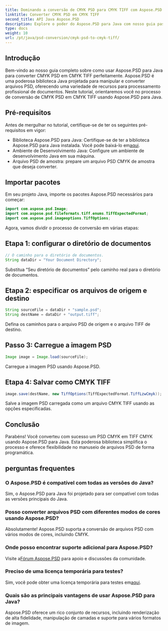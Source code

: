 ```yaml
---
title: Dominando a conversão de CMYK PSD para CMYK TIFF com Aspose.PSD
linktitle: Converter CMYK PSD em CMYK TIFF
second_title: API Java Aspose.PSD
description: Explore o poder do Aspose.PSD para Java com nosso guia passo a passo sobre como converter CMYK PSD em CMYK TIFF. Aumente suas capacidades de processamento de documentos sem esforço!
type: docs
weight: 10
url: /pt/java/psd-conversion/cmyk-psd-to-cmyk-tiff/
---
```

## Introdução
Bem-vindo ao nosso guia completo sobre como usar Aspose.PSD para Java para converter CMYK PSD em CMYK TIFF perfeitamente. Aspose.PSD é uma poderosa biblioteca Java projetada para manipular e converter arquivos PSD, oferecendo uma variedade de recursos para processamento profissional de documentos. Neste tutorial, orientaremos você no processo de conversão de CMYK PSD em CMYK TIFF usando Aspose.PSD para Java.
## Pré-requisitos
Antes de mergulhar no tutorial, certifique-se de ter os seguintes pré-requisitos em vigor:
-  Biblioteca Aspose.PSD para Java: Certifique-se de ter a biblioteca Aspose.PSD para Java instalada. Você pode baixá-lo em[aqui](https://releases.aspose.com/psd/java/).
- Ambiente de Desenvolvimento Java: Configure um ambiente de desenvolvimento Java em sua máquina.
- Arquivo PSD de amostra: prepare um arquivo PSD CMYK de amostra que deseja converter.
## Importar pacotes
Em seu projeto Java, importe os pacotes Aspose.PSD necessários para começar:
```java
import com.aspose.psd.Image;
import com.aspose.psd.fileformats.tiff.enums.TiffExpectedFormat;
import com.aspose.psd.imageoptions.TiffOptions;
```
Agora, vamos dividir o processo de conversão em várias etapas:
## Etapa 1: configurar o diretório de documentos
```java
// O caminho para o diretório de documentos.
String dataDir = "Your Document Directory";
```
Substitua “Seu diretório de documentos” pelo caminho real para o diretório de documentos.
## Etapa 2: especificar os arquivos de origem e destino
```java
String sourceFile = dataDir + "sample.psd";
String destName = dataDir + "output.tiff";
```
Defina os caminhos para o arquivo PSD de origem e o arquivo TIFF de destino.
## Passo 3: Carregue a imagem PSD
```java
Image image = Image.load(sourceFile);
```
Carregue a imagem PSD usando Aspose.PSD.
## Etapa 4: Salvar como CMYK TIFF
```java
image.save(destName, new TiffOptions(TiffExpectedFormat.TiffLzwCmyk));
```
Salve a imagem PSD carregada como um arquivo CMYK TIFF usando as opções especificadas.
## Conclusão
Parabéns! Você converteu com sucesso um PSD CMYK em TIFF CMYK usando Aspose.PSD para Java. Esta poderosa biblioteca simplifica o processo e oferece flexibilidade no manuseio de arquivos PSD de forma programática.
## perguntas frequentes
### O Aspose.PSD é compatível com todas as versões do Java?
Sim, o Aspose.PSD para Java foi projetado para ser compatível com todas as versões principais do Java.
### Posso converter arquivos PSD com diferentes modos de cores usando Aspose.PSD?
Absolutamente! Aspose.PSD suporta a conversão de arquivos PSD com vários modos de cores, incluindo CMYK.
### Onde posso encontrar suporte adicional para Aspose.PSD?
 Visite a[Fórum Aspose.PSD](https://forum.aspose.com/c/psd/34) para apoio e discussões da comunidade.
### Preciso de uma licença temporária para testes?
 Sim, você pode obter uma licença temporária para testes em[aqui](https://purchase.aspose.com/temporary-license/).
### Quais são as principais vantagens de usar Aspose.PSD para Java?
Aspose.PSD oferece um rico conjunto de recursos, incluindo renderização de alta fidelidade, manipulação de camadas e suporte para vários formatos de imagem.